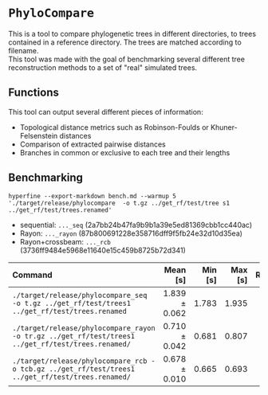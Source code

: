 # `PhyloCompare`

This is a tool to compare phylogenetic trees in different directories, to trees contained in a reference directory. 
The trees are matched according to filename.  
This tool was made with the goal of benchmarking several different tree reconstruction methods to a set of "real" simulated trees. 

## Functions
This tool can output several different pieces of information:
- Topological distance metrics such as Robinson-Foulds or Khuner-Felsenstein distances
- Comparison of extracted pairwise distances
- Branches in common or exclusive to each tree and their lengths

## Benchmarking
`hyperfine --export-markdown bench.md --warmup 5 './target/release/phylocompare  -o t.gz ../get_rf/test/tree
s1 ../get_rf/test/trees.renamed'`

- sequential: `..._seq` (2a7bb24b47fa9b9b1a39e5ed81369cbb1cc440ac)
- Rayon: `..._rayon` (87b800691228e358716dff9f5fb24e32d10d35ea)
- Rayon+crossbeam: `..._rcb` (3736ff9484e5968e11640e15c459b8725b72d341)

| Command | Mean [s] | Min [s] | Max [s] | Relative |
|:---|---:|---:|---:|---:|
| `./target/release/phylocompare_seq  -o t.gz ../get_rf/test/trees1 ../get_rf/test/trees.renamed` | 1.839 ± 0.062 | 1.783 | 1.935 | 2.71 ± 0.10 |
| `./target/release/phylocompare_rayon -o tr.gz ../get_rf/test/trees1 ../get_rf/test/trees.renamed/` | 0.710 ± 0.042 | 0.681 | 0.807 | 1.05 ± 0.06 |
| `./target/release/phylocompare_rcb -o tcb.gz ../get_rf/test/trees1 ../get_rf/test/trees.renamed/` | 0.678 ± 0.010 | 0.665 | 0.693 | 1.00 |

